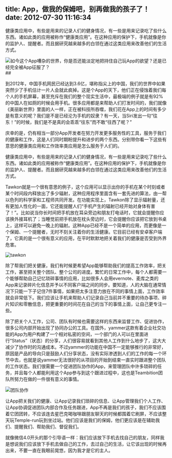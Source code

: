 title: App，做我的保姆吧，别再做我的孩子了！
date: 2012-07-30 11:16:34
---

健康类应用中，有些是用来的记录人们的健身情况，有一些是用来记录吃了些什么东西。诸如此类的应用被称作“健康类应用”。在这种应用的保护下，手机就像是你的监护人、提醒者。而且据研究越来越多的白领在通过这类应用来改善他们的生活方式。

 <img title="app" src="http://patrickpowers.net/wp-content/uploads/2010/09/iPhone_App_05_DA.jpg" alt="如今这个App嘈杂的世界，你是否还能淡定地把持住自己玩App的欲望？还是已经完全被App征服了？"/>
##

 到2012年，中国手机网民已经达到3.6亿，堪称指尖上的中国，我们的世界中如果突然少了手机估计一片人会就此疯掉。这是个App的天下，他们正在侵蚀着我们每个人的手机屏幕，甚至充斥在我们的整个现实生活中，最极端的例子就是有92%的中国人在如厕的时候会用手机。很多应用都是来帮助人们打发时间的，我们就像《美丽新世界》里面的人一样，正在被科技所吞噬，我们花在App上的时间有多少是有意义的呢？我们是不是已经沦为手机的奴隶？有一天，当Siri发出一句“往东！”的时候，我们是不是真的会乖乖“往东”而不敢“往西了呢？”

 庆幸的是，仍有相当一部分App开发者在努力开发更多服务性的工具，服务于我们的健康和工作，这是人们同时期盼提升和进步的两个东西。分别带你看一下这些有意思的健康类应用和工作效率类应用是怎么服务于人们的。

 健康类应用中，有些是用来的记录人们的健身情况，有一些是用来记录吃了些什么东西。诸如此类的应用被称作“健康类应用”。在这种应用的保护下，手机就像是你的监护人、提醒者。而且据研究越来越多的白领在通过这类应用来改善他们的生活方式。

 Tawkon就是一个很有意思的例子，这个应用可以显示出你的手机在某个时刻或者某个时间段内释放出了多少辐射，这种应用程序里面含有一套先进的算法，由一帮以色列的科学家和工程师共同开发。在功能实现上，Tawkon除了显示辐射量，还有更加人性化的一面，它还能提醒人们“手机产生的辐射已经开始对身体有害了！”。比如说当你长时间把手机放在耳朵旁边和朋友打电话时，它就会提醒你应该换外接耳机了；当睡觉前把手机放在枕头旁边时，它会提醒你应该把它放到书桌上，这样可以避免一晚上的辐射。这种App已经不是一个简单的应用，而更像是一个保姆、一个提醒者，无时不刻关注着你的生活健康。它目前已经有安卓客户端了，它真的是一个很有意义的应用，在平时默默地把关着我们的健康是否受到外界危害。

 <img class="Tawkon--人们的健康保姆" title="tawkon" src="http://www.avc.com/.a/6a00d83451b2c969e20176169fcf51970c-pi"/>

 除了帮我们把关健康，我们有时候更希望App能够帮助我们的提高工作效率，把关工作，甚至把关整个团队、整个公司的进度。繁忙的日常工作中，每个人都需要一个能够帮助自己记忆琐碎事情的应用，比如很多人会用evernote、麦库之类的App来记录碎片化信息并予以不同客户端之间的同步。要知道，人的大脑在通常情况下只能一下子记住7件事情，如果把太多注意力放在不同的事情上面，工作效率就会非常低下。我们应该让手机来帮助人们记录自己当前并不重要的待办事项、碎片知识和零散信息，把更重要的时间花在自己的当下的事情上面，让自己更专注一些。

 除了把关个人工作，公司、团队有时候也需要这样的东西来监督工作、促进协作，很多公司内部开始出现了协同办公的工具。在国外，yammer这款有着企业社交功能的App为用户构建了一个相对私密的空间，一个部门的人可以在里面进行“Status”（状态）的分享，人们很容易就看到其他人工作到什么地步了，这大大减少了协作时的沟通成本。不过yammer的功能在中国不一定能够推行的非常好，原因是产品的导向只是鼓励人们分享状态，没有实际渗透到人们的工作的每一个环节中去，也就是说yammer无法很好的从项目的开始到结束一直实时跟进整个团队的工作状态。我们很需要一个促进团队协作的App，来管理团队中许多琐碎的任务，并且每个人都能利用这个App参与到这个跟进过程中，这也是Teambition团队所努力在做的一件很有意义的事情。

 <img title="团队协作" src="http://theapptimes.com/wp-content/uploads/2012/03/lucid-meetings.png" />

 让App把关我们的健康、让App记录我们琐碎的信息、让App管理我们个人工作、让App协调促进团队内部合作及任务跟进，App不再是我们的孩子，我们不应该围着它团团转，不应该连去星巴克喝咖啡跟朋友聊天的时候都围着它刷屏，不应该整天玩Temple-run玩到坐过站。他们应该是我们的保姆，他们更应该是在辅助我们、提醒我们、帮助我们、督促我们。

 就像微信4.0开头的那个引导语一样：我们应该放下手机去找自己的朋友，同样我是想说我们应该放下手机去做自己的工作，去过自己的生活，让它该出现的时候再出来，不要一直在我眼前晃悠，因为我才是它的主人。
